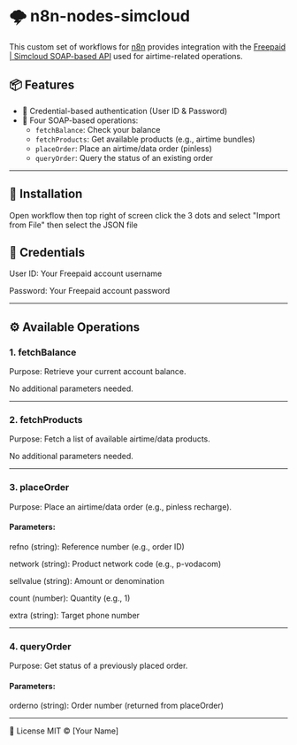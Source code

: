 # 🌩️ n8n-nodes-simcloud

This custom set of workflows for [n8n](https://n8n.io) provides integration with the [Freepaid | Simcloud SOAP-based API](https://simcloud.co.za/aff/5078972) used for airtime-related operations.

## 📦 Features

- 🔐 Credential-based authentication (User ID & Password)
- 🧾 Four SOAP-based operations:
  - `fetchBalance`: Check your balance
  - `fetchProducts`: Get available products (e.g., airtime bundles)
  - `placeOrder`: Place an airtime/data order (pinless)
  - `queryOrder`: Query the status of an existing order

---

## 🚀 Installation

Open workflow then top right of screen click the 3 dots and select "Import from File" then select the JSON file

## 🔑 Credentials

User ID: Your Freepaid account username

Password: Your Freepaid account password

---

## ⚙️ Available Operations

### 1. fetchBalance

Purpose: Retrieve your current account balance.

No additional parameters needed.

---

### 2. fetchProducts

Purpose: Fetch a list of available airtime/data products.

No additional parameters needed.

---

### 3. placeOrder

Purpose: Place an airtime/data order (e.g., pinless recharge).

#### Parameters:

refno (string): Reference number (e.g., order ID)

network (string): Product network code (e.g., p-vodacom)

sellvalue (string): Amount or denomination

count (number): Quantity (e.g., 1)

extra (string): Target phone number

---

### 4. queryOrder

Purpose: Get status of a previously placed order.

#### Parameters:

orderno (string): Order number (returned from placeOrder)

---

📝 License
MIT © [Your Name]
